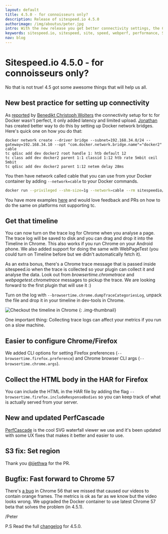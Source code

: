 ```yaml
---
layout: default
title: 4.5.0 - for connoisseurs only?
description: Release of sitespeed.io 4.5.0
authorimage: /img/aboutus/peter.jpg
intro: With the new release you get better connectivity settings, the Chrome timeline and it is now easier to configure Chrome/Firefox.
keywords: sitespeed.io, sitespeed, site, speed, webperf, performance, S3
nav: blog
---
```


# Sitespeed.io 4.5.0 - for connoisseurs only?
No that is not true! 4.5 got some awesome things that will help us all.

## New best practice for setting up connectivity
As [reported](https://github.com/sitespeedio/browsertime/issues/271) by [Benedikt Christoph Wolters](https://github.com/worenga) the connectivity setup for tc for Docker wasn't perfect, it only added latency and limited upload. [Jonathan](https://twitter.com/beenanner) has created better way to do this by setting up Docker network bridges. Here's quick one on how you do that:

~~~
docker network create --driver bridge --subnet=192.168.34.0/24 --gateway=192.168.34.10 --opt "com.docker.network.bridge.name"="docker2" cable
tc qdisc add dev docker2 root handle 1: htb default 12
tc class add dev docker2 parent 1:1 classid 1:12 htb rate 5mbit ceil 5mbit
tc qdisc add dev docker2 parent 1:12 netem delay 28ms
~~~

You then have network called cable that you can use from your Docker container by adding <code>--network=cable</code> to your Docker commands.

~~~bash
docker run --privileged --shm-size=1g --network=cable --rm sitespeedio/sitespeed.io -c cable --browsertime.connectivity.engine external https://www.sitespeed.io/
~~~

You have more examples [here]({{site.baseurl}}/documentation/sitespeed.io/browsers/#change-connectivity) and would love feedback and PRs on how to do the same on platforms not supporting tc.

## Get that timeline
You can now turn on the trace log for Chrome when you analyse a page. The trace log will be saved to disk and you can drag and drop it into the Timeline in Chrome. This also works if you run Chrome on your Android phone. We also added support for doing the same with WebPageTest (you could turn on Timeline before but we didn't automatically fetch it).

As an extra bonus, there's a Chrome trace message that is passed inside sitespeed.io when the trace is collected so your plugin can collect it and analyse the data. Look out from *browsertime.chrometrace* and *webpagetest.chrometrace* messages to pickup the trace. We are looking forward to the first plugin that will use it :)

Turn on the log with <code>--browsertime.chrome.dumpTraceCategoriesLog</code>, unpack the file and drop it in your timeline in dev-tools in Chrome.


![Checkout the timeline in Chrome]({{site.baseurl}}/img/timeline.png)
{: .img-thumbnail}

One important thing: Collecting trace logs can affect your metrics if you run on a slow machine.

## Easier to configure Chrome/Firefox
We added CLI options for setting Firefox preferences (<code>--browsertime.firefox.preference</code>) and Chrome browser CLI args (<code>--browsertime.chrome.args</code>).

## Collect the HTML body in the HAR for Firefox
You can include the HTML in the HAR file by adding the flag <code>--browsertime.firefox.includeResponseBodies</code> so you can keep track of what is actually served from your server.

## New and updated PerfCascade
[PerfCascade](https://github.com/micmro/PerfCascade) is the cool SVG waterfall viewer we use and it's been updated with some UX fixes that makes it better and easier to use.

## S3 fix: Set region
Thank you [@jjethwa](https://github.com/jjethwa) for the PR.

## Bugfix: Fast forward to Chrome 57
There's [a bug](https://github.com/sitespeedio/browsertime/issues/284) in Chrome 56 that we missed that caused our videos to contain orange frames. The metrics is ok as far as we know but the video looks wrong. We upgraded the Docker container to use latest Chrome 57 beta that solves the problem (in 4.5.1).

/Peter

P.S Read the full [changelog](https://github.com/sitespeedio/sitespeed.io/blob/master/CHANGELOG.md) for 4.5.0.
